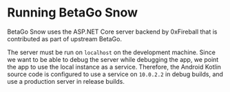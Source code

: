 
# Running BetaGo Snow

BetaGo Snow uses the ASP.NET Core server backend by 0xFireball that is contributed
as part of upstream BetaGo.

The server must be run on `localhost` on the development machine.
Since we want to be able to debug the server while debugging the app,
we point the app to use the local instance as a service. Therefore,
the Android Kotlin source code is configured to use a service on `10.0.2.2`
in debug builds, and use a production server in release builds.